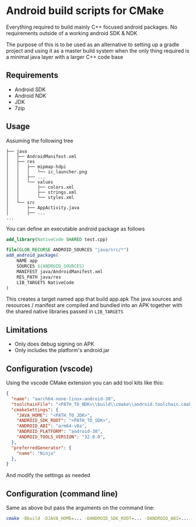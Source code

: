 # Android build scripts for CMake

Everything required to build mainly C++ focused android packages. No requirements outside of a working android SDK & NDK

The purpose of this is to be used as an alternative to setting up a gradle project and using it as a master build system when the only thing required is a minimal java layer with a larger C++ code base

## Requirements

- Android SDK
- Android NDK
- JDK
- 7zip

## Usage

Assuming the following tree

```plain
├── java
│   ├── AndroidManifest.xml
│   ├── res
│   │   ├── mipmap-hdpi
│   │   │   └── ic_launcher.png
│   │   ├── ...
│   │   └── values
│   │       ├── colors.xml
│   │       ├── strings.xml
│   │       └── styles.xml
│   └── src
│       ├── AppActivity.java
│       ├── ...
...
```

You can define an executable android package as follows

```cmake
add_library(NativeCode SHARED test.cpp)

file(GLOB_RECURSE ANDROID_SOURCES "java/src/*")
add_android_package(
    NAME app
    SOURCES ${ANDROID_SOURCES}
    MANIFEST java/AndroidManifest.xml
    RES_PATH java/res
    LIB_TARGETS NativeCode
)
```

This creates a target named app that build app.apk
The java sources and resources / manifest are compiled and bundled into an APK together with the shared native libraries passed in `LIB_TARGETS`

## Limitations

- Only does debug signing on APK
- Only includes the platform's android.jar

## Configuration (vscode)

Using the vscode CMake extension you can add tool kits like this:

```json
{
  "name": "aarch64-none-linux-android-30",
  "toolchainFile": "<PATH_TO_NDK>\\build\\cmake\\android.toolchain.cmake",
  "cmakeSettings": {
    "JAVA_HOME": "<PATH_TO_JDK>",
    "ANDROID_SDK_ROOT": "<PATH_TO_SDK>",
    "ANDROID_ABI": "arm64-v8a",
    "ANDROID_PLATFORM": "android-30",
    "ANDROID_TOOLS_VERSION": "32.0.0",
  },
  "preferredGenerator": {
    "name": "Ninja"
  },
}
```

And modify the settings as needed

## Configuration (command line)

Same as above but pass the arguments on the command line:

```sh
cmake -Bbuild -DJAVA_HOME=... -DANDROID_SDK_ROOT=... -DANDROID_ABI=... -DANDROID_PLATFORM=... -DANDROID_TOOLS_VERSION=.. -DTOOLCHAIN_FILE=<PATH_TO_NDK>/build/cmake/android.toolchain.cmake
```
